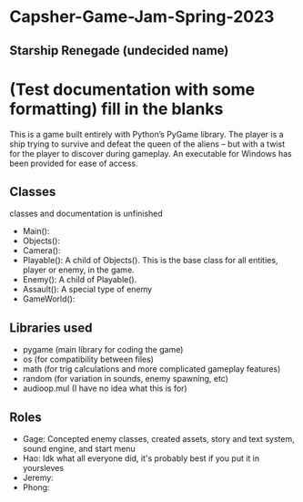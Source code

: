 # Capsher-Game-Jam-Spring-2023  

## Starship Renegade (undecided name)
  
# (Test documentation with some formatting)  fill in the blanks


This is a game built entirely with Python’s PyGame library. The player is a ship trying to survive and defeat the queen of the aliens – but with a twist for the player to discover during gameplay. An executable for Windows has been provided for ease of access.

## Classes
classes and documentation is unfinished
* Main():
* Objects():
* Camera():
* Playable(): A child of Objects(). This is the base class for all entities, player or enemy, in the game.
* Enemy(): A child of Playable().
* Assault(): A special type of enemy
* GameWorld():

## Libraries used
* pygame (main library for coding the game)
* os (for compatibility between files)
* math (for trig calculations and more complicated gameplay features)
* random (for variation in sounds, enemy spawning, etc)
* audioop.mul (I have no idea what this is for)

## Roles
* Gage: Concepted enemy classes, created assets, story and text system, sound engine, and start menu
* Hao:  Idk what all everyone did, it's probably best if you put it in yoursleves
* Jeremy:
* Phong:
